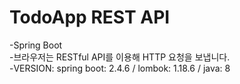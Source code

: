 # TodoApp REST API
-Spring Boot   
-브라우저는 RESTful API를 이용해 HTTP 요청을 보냅니다.         
-VERSION: spring boot: 2.4.6 / lombok: 1.18.6 / java: 8   


